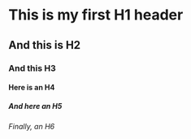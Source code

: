 # This is my first H1 header
## And this is H2
### And this H3
#### Here is an H4
##### And here an H5
###### Finally, an H6
